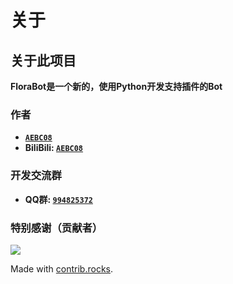# 关于

## 关于此项目

**FloraBot是一个新的，使用Python开发支持插件的Bot**

### 作者
* **[`AEBC08`](https://github.com/AEBC08)**
* **BiliBili: [`AEBC08`](https://space.bilibili.com/510197857)**
### 开发交流群
* **QQ群: [`994825372`](http://qm.qq.com/cgi-bin/qm/qr?_wv=1027&amp;k=ZkfLbEF4XRGK4Ts044mUdhpFZyn1PtE7&amp;authKey=jAdddExKGHv0ANYh%2BFU634S5SS7jbO6Gr8EJxXRKAVoE7Ue4HpHZdD8tnrOcUSeD&amp;noverify=0&amp;group_code=994825372)**

### 特别感谢（贡献者）
<a href="https://github.com/FloraBotteam/FloraBotteam.github.io/graphs/contributors">
  <img src="https://contrib.rocks/image?repo=FloraBotteam/FloraBotteam.github.io" />
</a>

Made with [contrib.rocks](https://contrib.rocks).